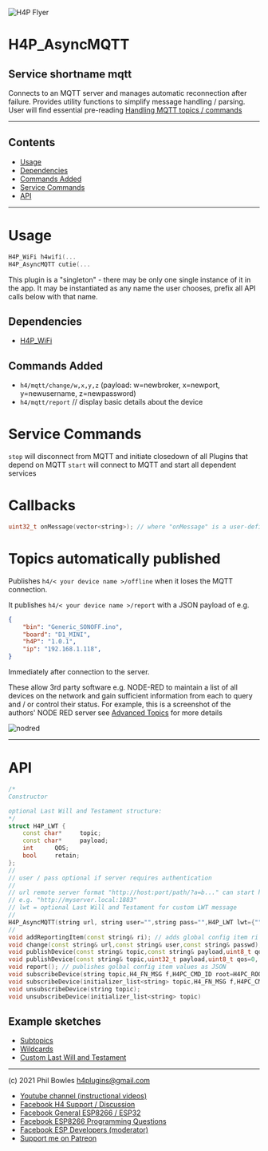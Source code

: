 ![H4P Flyer](../assets/MQTTLogo.jpg) 

# H4P_AsyncMQTT

## Service shortname mqtt

Connects to an MQTT server and manages automatic reconnection after failure. Provides utility functions to simplify message handling / parsing. User will find essential pre-reading [Handling MQTT topics / commands](mqcmds.md)

---

## Contents

* [Usage](#usage)
* [Dependencies](#dependencies)
* [Commands Added](#commands-added)
* [Service Commands](#service-commands)
* [API](#api)

---
# Usage

```cpp
H4P_WiFi h4wifi(...
H4P_AsyncMQTT cutie(...
```

This plugin is a "singleton" - there may be only one single instance of it in the app. 
It may be instantiated as any name the user chooses, prefix all API calls below with that name.

## Dependencies

* [H4P_WiFi](h4wifi.md)

## Commands Added

* `h4/mqtt/change/w,x,y,z` (payload: w=newbroker, x=newport, y=newusername, z=newpassword)
* `h4/mqtt/report` // display basic details about the device

# Service Commands

`stop` will disconnect from MQTT and initiate closedown of all Plugins that depend on MQTT
`start` will connect to MQTT and start all dependent services

# Callbacks

```cpp
uint32_t onMessage(vector<string>); // where "onMessage" is a user-defined topic handling function
```

# Topics automatically published

Publishes `h4/< your device name >/offline` when it loses the MQTT connection.

It publishes `h4/< your device name >/report` with a JSON payload of e.g.

```JSON
{
    "bin": "Generic_SONOFF.ino",
    "board": "D1_MINI",
    "h4P": "1.0.1",
    "ip": "192.168.1.118",
}
```

Immediately after connection to the server.

These allow 3rd party software e.g. NODE-RED to maintain a list of all devices on the network and gain sufficient information from each to query and / or control their status. For example, this is a screenshot of the authors' NODE RED server see [Advanced Topics](advanced.md) for more details

![nodred](../assets/nodered.jpg)

---

# API

```cpp
/*
Constructor

optional Last Will and Testament structure:
*/
struct H4P_LWT {
    const char*     topic;
    const char*     payload;
    int      QOS;
    bool     retain;
};
//
// user / pass optional if server requires authentication
//
// url remote server format "http://host:port/path/?a=b..." can start https://. port, path, query all optional
// e.g. "http://myserver.local:1883"
// lwt = optional Last Will and Testament for custom LWT message
//
H4P_AsyncMQTT(string url, string user="",string pass="",H4P_LWT lwt={"","",0,false});
//
void addReportingItem(const string& ri); // adds global config item ri to the list of values oncluded on `report`
void change(const string& url,const string& user,const string& passwd);
void publishDevice(const string& topic,const string& payload,uint8_t qos=0, bool retain=false); // publish <device>/topic with string payload
void publishDevice(const string& topic,uint32_t payload,uint8_t qos=0, bool retain=false); // publish <device>/topic with numeric payload
void report(); // publishes golbal config item values as JSON
void subscribeDevice(string topic,H4_FN_MSG f,H4PC_CMD_ID root=H4PC_ROOT); // call f when <device>/topic message received
void subscribeDevice(initializer_list<string> topic,H4_FN_MSG f,H4PC_CMD_ID root=H4PC_ROOT); // multiple topics in one call
void unsubscribeDevice(string topic);
void unsubscribeDevice(initializer_list<string> topic)
```

## Example sketches

* [Subtopics](../examples/07_MQTT/H4P_MQTT_Subtopics/H4P_MQTT_Subtopics.ino)
* [Wildcards](../examples/07_MQTT/H4P_MQTT_Wildcards/H4P_MQTT_Wildcards.ino)
* [Custom Last Will and Testament](../examples/07_MQTT/H4P_MQTT_CustomLWT/H4P_MQTT_CustomLWT.ino)
  
---

(c) 2021 Phil Bowles h4plugins@gmail.com

* [Youtube channel (instructional videos)](https://www.youtube.com/channel/UCYi-Ko76_3p9hBUtleZRY6g)
* [Facebook H4  Support / Discussion](https://www.facebook.com/groups/444344099599131/)
* [Facebook General ESP8266 / ESP32](https://www.facebook.com/groups/2125820374390340/)
* [Facebook ESP8266 Programming Questions](https://www.facebook.com/groups/esp8266questions/)
* [Facebook ESP Developers (moderator)](https://www.facebook.com/groups/ESP8266/)
* [Support me on Patreon](https://patreon.com/esparto)